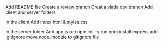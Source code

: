 Add README file
Create a review branch
Creat a vlada dev branch 
Add client and server folders

In the client 
    Add index.html & styles.css

In the server folder 
    Add app.js
    run npm init -y
    run npm install express
    add .gitignore 
    move node_module to gitignore file 


